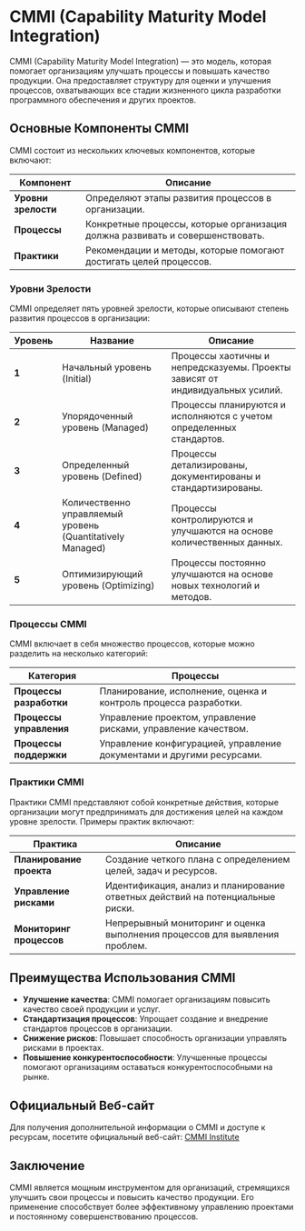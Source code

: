 # CMMI (Capability Maturity Model Integration) 

CMMI (Capability Maturity Model Integration) — это модель, которая помогает организациям улучшать процессы и повышать качество продукции. Она предоставляет структуру для оценки и улучшения процессов, охватывающих все стадии жизненного цикла разработки программного обеспечения и других проектов.

## Основные Компоненты CMMI

CMMI состоит из нескольких ключевых компонентов, которые включают:

| Компонент                   | Описание                                                                          |
|----------------------------|----------------------------------------------------------------------------------|
| **Уровни зрелости**        | Определяют этапы развития процессов в организации.                               |
| **Процессы**               | Конкретные процессы, которые организация должна развивать и совершенствовать.    |
| **Практики**               | Рекомендации и методы, которые помогают достигать целей процессов.               |

### Уровни Зрелости

CMMI определяет пять уровней зрелости, которые описывают степень развития процессов в организации:

| Уровень     | Название                     | Описание                                                                         |
|-------------|------------------------------|---------------------------------------------------------------------------------|
| **1**       | Начальный уровень (Initial)  | Процессы хаотичны и непредсказуемы. Проекты зависят от индивидуальных усилий. |
| **2**       | Упорядоченный уровень (Managed) | Процессы планируются и исполняются с учетом определенных стандартов.          |
| **3**       | Определенный уровень (Defined) | Процессы детализированы, документированы и стандартизированы.                  |
| **4**       | Количественно управляемый уровень (Quantitatively Managed) | Процессы контролируются и улучшаются на основе количественных данных.           |
| **5**       | Оптимизирующий уровень (Optimizing) | Процессы постоянно улучшаются на основе новых технологий и методов.            |

### Процессы CMMI

CMMI включает в себя множество процессов, которые можно разделить на несколько категорий:

| Категория        | Процессы                                                           |
|------------------|--------------------------------------------------------------------|
| **Процессы разработки** | Планирование, исполнение, оценка и контроль процесса разработки. |
| **Процессы управления**  | Управление проектом, управление рисками, управление качеством.    |
| **Процессы поддержки**   | Управление конфигурацией, управление документами и другими ресурсами. |

### Практики CMMI

Практики CMMI представляют собой конкретные действия, которые организации могут предпринимать для достижения целей на каждом уровне зрелости. Примеры практик включают:

| Практика                      | Описание                                                                         |
|-------------------------------|---------------------------------------------------------------------------------|
| **Планирование проекта**      | Создание четкого плана с определением целей, задач и ресурсов.                 |
| **Управление рисками**        | Идентификация, анализ и планирование ответных действий на потенциальные риски. |
| **Мониторинг процессов**      | Непрерывный мониторинг и оценка выполнения процессов для выявления проблем.    |

## Преимущества Использования CMMI

- **Улучшение качества**: CMMI помогает организациям повысить качество своей продукции и услуг.
- **Стандартизация процессов**: Упрощает создание и внедрение стандартов процессов в организации.
- **Снижение рисков**: Повышает способность организации управлять рисками в проектах.
- **Повышение конкурентоспособности**: Улучшенные процессы помогают организациям оставаться конкурентоспособными на рынке.

## Официальный Веб-сайт

Для получения дополнительной информации о CMMI и доступе к ресурсам, посетите официальный веб-сайт: [CMMI Institute](https://cmmiinstitute.com/)

## Заключение

CMMI является мощным инструментом для организаций, стремящихся улучшить свои процессы и повысить качество продукции. Его применение способствует более эффективному управлению проектами и постоянному совершенствованию процессов.
